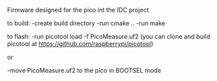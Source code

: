 Firmware designed for the pico int the IDC project

to build:
  -create build directory
  -run cmake ..
  -run make

to flash:
  -run picotool load -f PicoMeasure.uf2 (you can clone and build picotool at https://github.com/raspberrypi/picotool)

  or
  
  -move PicoMeasure.uf2 to the pico in BOOTSEL mode
